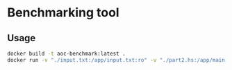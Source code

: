 # Benchmarking tool

## Usage

```bash
docker build -t aoc-benchmark:latest .
docker run -v "./input.txt:/app/input.txt:ro" -v "./part2.hs:/app/main.hs:ro" aoc-benchmark:latest
```
